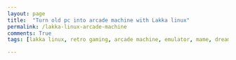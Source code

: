 ```yaml
---
layout: page
title:  "Turn old pc into arcade machine with Lakka linux"
permalink: /lakka-linux-arcade-machine
comments: True
tags: [lakka linux, retro gaming, arcade machine, emulator, mame, dreamcast, sega saturn, nes]

---
```




